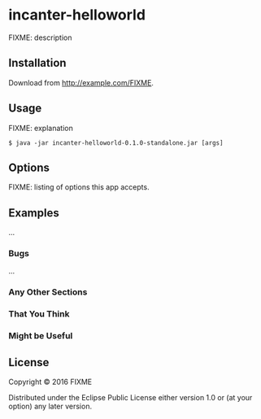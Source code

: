# incanter-helloworld

FIXME: description

## Installation

Download from http://example.com/FIXME.

## Usage

FIXME: explanation

    $ java -jar incanter-helloworld-0.1.0-standalone.jar [args]

## Options

FIXME: listing of options this app accepts.

## Examples

...

### Bugs

...

### Any Other Sections
### That You Think
### Might be Useful

## License

Copyright © 2016 FIXME

Distributed under the Eclipse Public License either version 1.0 or (at
your option) any later version.
